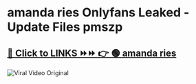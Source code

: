 
 # amanda ries Onlyfans Leaked - Update Files pmszp

## <h2><a href="https://clipsfans.com/amanda_ries&ref=git">🔗 Click to LINKS ⏩⏩ 👉 🟢 amanda ries </a></h2>

<a href="https://clipsfans.com/amanda_ries&ref=git" rel="nofollow" data-target="animated-image.originalLink"><img src="https://i.ibb.co.com/xMMVF88/686577567.gif" alt="Viral Video Original" style="max-width: 100%; display: inline-block;" data-target="animated-image.originalImage"></a>

